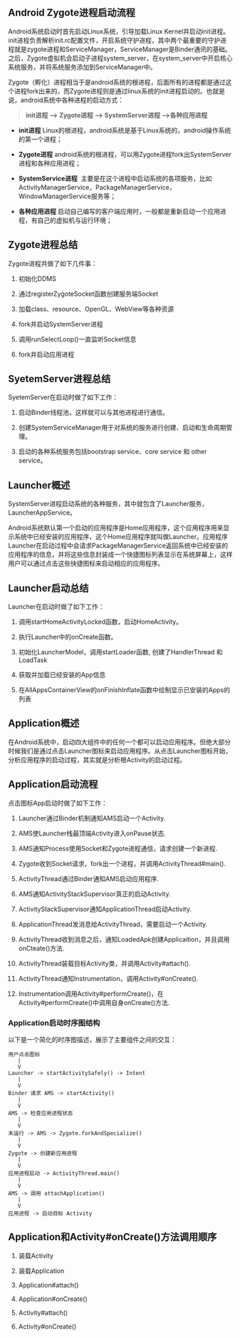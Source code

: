## Android Zygote进程启动流程

Android系统启动时首先启动Linux系统，引导加载Linux Kernel并启动init进程。init进程负责解析init.rc配置文件，开启系统守护进程，其中两个最重要的守护进程就是zygote进程和ServiceManager，ServiceManager是Binder通讯的基础。之后，Zygote虚拟机会启动子进程system_server，在system_server中开启核心系统服务，并将系统服务添加到ServiceManager中。

Zygote（孵化）进程相当于是android系统的根进程，后面所有的进程都是通过这个进程fork出来的，而Zygote进程则是通过linux系统的init进程启动的。也就是说，android系统中各种进程的启动方式：

> **init进程 ––> Zygote进程 ––> SystemServer进程 ––>各种应用进程**

- **init进程** Linux的根进程，android系统是基于Linux系统的，android操作系统的第一个进程； 

- **Zygote进程** android系统的根进程，可以用Zygote进程fork出SystemServer进程和各种应用进程； 

- **SystemService进程**  主要是在这个进程中启动系统的各项服务，比如ActivityManagerService，PackageManagerService，WindowManagerService服务等；

- **各种应用进程** 启动自己编写的客户端应用时，一般都是重新启动一个应用进程，有自己的虚拟机与运行环境；

## Zygote进程总结

Zygote进程共做了如下几件事：

1. 初始化DDMS

2. 通过registerZygoteSocket函数创建服务端Socket 

3. 加载class、resource、OpenGL、WebView等各种资源

4. fork并启动SystemServer进程

5. 调用runSelectLoop()一直监听Socket信息

6. fork并启动应用进程

## SyetemServer进程总结

SyetemServer在启动时做了如下工作：

1. 启动Binder线程池，这样就可以与其他进程进行通信。

2. 创建SystemServiceManager用于对系统的服务进行创建、启动和生命周期管理。

3. 启动的各种系统服务包括bootstrap service、core service 和 other service。

## Launcher概述

SystemServer进程启动系统的各种服务，其中就包含了Launcher服务，LauncherAppService。

Android系统默认第一个启动的应用程序是Home应用程序，这个应用程序用来显示系统中已经安装的应用程序，这个Home应用程序就叫做Launcher。应用程序Launcher在启动过程中会请求PackageManagerService返回系统中已经安装的应用程序的信息，并将这些信息封装成一个快捷图标列表显示在系统屏幕上，这样用户可以通过点击这些快捷图标来启动相应的应用程序。

## Launcher启动总结

Launcher在启动时做了如下工作：

1. 调用startHomeActivityLocked函数，启动HomeActivity。

2. 执行Launcher中的onCreate函数。

3. 初始化LauncherModel，调用startLoader函数, 创建了HandlerThread 和 LoadTask

4. 获取并加载已经安装的App信息

5. 在AllAppsContainerView的onFinishInflate函数中绘制显示已安装的Apps的列表

## Application概述

在Android系统中，启动四大组件中的任何一个都可以启动应用程序。但绝大部分时候我们是通过点击Launcher图标来启动应用程序。从点击Launcher图标开始，分析应用程序的启动过程，其实就是分析根Activity的启动过程。

## Application启动流程

点击图标App启动时做了如下工作：

1. Launcher通过Binder机制通知AMS启动一个Activity.

2. AMS使Launcher栈最顶端Activity进入onPause状态.

3. AMS通知Process使用Socket和Zygote进程通信，请求创建一个新进程.

4. Zygote收到Socket请求，fork出一个进程，并调用ActivityThread#main().

5. ActivityThread通过Binder通知AMS启动应用程序.

6. AMS通知ActivityStackSupervisor真正的启动Activity.

7. ActivityStackSupervisor通知ApplicationThread启动Activity.

8. ApplicationThread发消息给ActivityThread，需要启动一个Activity.

9. ActivityThread收到消息之后，通知LoadedApk创建Applicaition，并且调用onCteate()方法.

10. ActivityThread装载目标Activity类，并调用Activity#attach().

11. ActivityThread通知Instrumentation，调用Activity#onCreate().

12. Instrumentation调用Activity#performCreate()，在Activity#performCreate()中调用自身onCreate()方法.

### **Application启动时序图结构**

以下是一个简化的时序图描述，展示了主要组件之间的交互：

```
用户点击图标
   |
   V
Launcher -> startActivitySafely() -> Intent
   |
   V
Binder 请求 AMS -> startActivity()
   |
   V
AMS -> 检查应用进程状态
   |
   V
未运行 -> AMS -> Zygote.forkAndSpecialize()
   |
   V
Zygote -> 创建新应用进程
   |
   V
应用进程启动 -> ActivityThread.main()
   |
   V
AMS -> 调用 attachApplication()
   |
   V
应用进程 -> 启动目标 Activity
```

## Application和Activity#onCreate()方法调用顺序

1. 装载Activity

2. 装载Application

3. Application#attach()

4. Application#onCreate()

5. Activity#attach()

6. Activity#onCreate()
